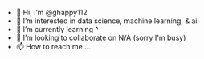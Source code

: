 - 👋 Hi, I’m @ghappy112
- 👀 I’m interested in data science, machine learning, & ai
- 🌱 I’m currently learning ^
- 💞️ I’m looking to collaborate on N/A (sorry I'm busy)
- 📫 How to reach me ...

<!---
ghappy112/ghappy112 is a ✨ special ✨ repository because its `README.md` (this file) appears on your GitHub profile.
You can click the Preview link to take a look at your changes.
--->
